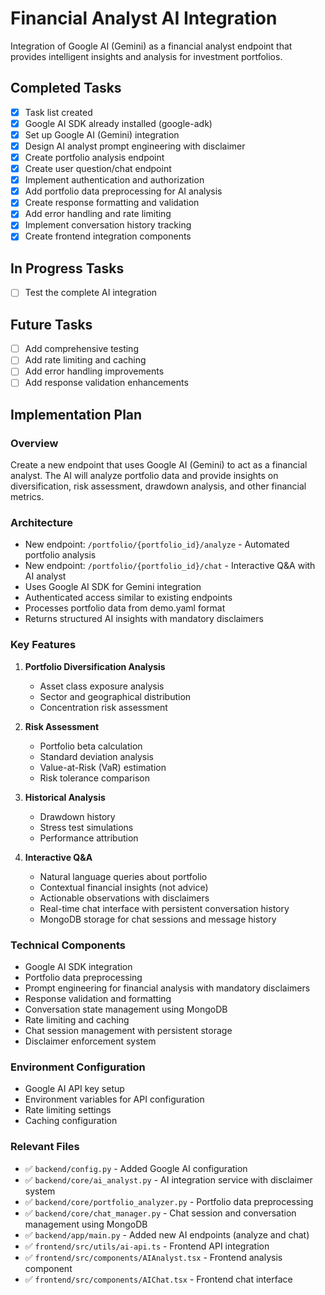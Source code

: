 # Financial Analyst AI Integration

Integration of Google AI (Gemini) as a financial analyst endpoint that provides intelligent insights and analysis for investment portfolios.

## Completed Tasks

- [x] Task list created
- [x] Google AI SDK already installed (google-adk)
- [x] Set up Google AI (Gemini) integration
- [x] Design AI analyst prompt engineering with disclaimer
- [x] Create portfolio analysis endpoint
- [x] Create user question/chat endpoint
- [x] Implement authentication and authorization
- [x] Add portfolio data preprocessing for AI analysis
- [x] Create response formatting and validation
- [x] Add error handling and rate limiting
- [x] Implement conversation history tracking
- [x] Create frontend integration components

## In Progress Tasks

- [ ] Test the complete AI integration

## Future Tasks

- [ ] Add comprehensive testing
- [ ] Add rate limiting and caching
- [ ] Add error handling improvements
- [ ] Add response validation enhancements

## Implementation Plan

### Overview
Create a new endpoint that uses Google AI (Gemini) to act as a financial analyst. The AI will analyze portfolio data and provide insights on diversification, risk assessment, drawdown analysis, and other financial metrics.

### Architecture
- New endpoint: `/portfolio/{portfolio_id}/analyze` - Automated portfolio analysis
- New endpoint: `/portfolio/{portfolio_id}/chat` - Interactive Q&A with AI analyst
- Uses Google AI SDK for Gemini integration
- Authenticated access similar to existing endpoints
- Processes portfolio data from demo.yaml format
- Returns structured AI insights with mandatory disclaimers

### Key Features
1. **Portfolio Diversification Analysis**
   - Asset class exposure analysis
   - Sector and geographical distribution
   - Concentration risk assessment

2. **Risk Assessment**
   - Portfolio beta calculation
   - Standard deviation analysis
   - Value-at-Risk (VaR) estimation
   - Risk tolerance comparison

3. **Historical Analysis**
   - Drawdown history
   - Stress test simulations
   - Performance attribution

4. **Interactive Q&A**
   - Natural language queries about portfolio
   - Contextual financial insights (not advice)
   - Actionable observations with disclaimers
   - Real-time chat interface with persistent conversation history
   - MongoDB storage for chat sessions and message history

### Technical Components
- Google AI SDK integration
- Portfolio data preprocessing
- Prompt engineering for financial analysis with mandatory disclaimers
- Response validation and formatting
- Conversation state management using MongoDB
- Rate limiting and caching
- Chat session management with persistent storage
- Disclaimer enforcement system

### Environment Configuration
- Google AI API key setup
- Environment variables for API configuration
- Rate limiting settings
- Caching configuration

### Relevant Files

- ✅ `backend/config.py` - Added Google AI configuration
- ✅ `backend/core/ai_analyst.py` - AI integration service with disclaimer system
- ✅ `backend/core/portfolio_analyzer.py` - Portfolio data preprocessing
- ✅ `backend/core/chat_manager.py` - Chat session and conversation management using MongoDB
- ✅ `backend/app/main.py` - Added new AI endpoints (analyze and chat)
- ✅ `frontend/src/utils/ai-api.ts` - Frontend API integration
- ✅ `frontend/src/components/AIAnalyst.tsx` - Frontend analysis component
- ✅ `frontend/src/components/AIChat.tsx` - Frontend chat interface 